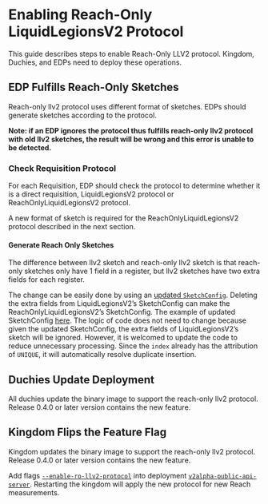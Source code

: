 # Enabling Reach-Only LiquidLegionsV2 Protocol

This guide describes steps to enable Reach-Only LLV2 protocol. Kingdom,
Duchies, and EDPs need to deploy these operations.

## EDP Fulfills Reach-Only Sketches

Reach-only llv2 protocol uses different format of sketches. EDPs should generate
sketches according to the protocol.

**Note: if an EDP ignores the protocol thus fulfills reach-only llv2 protocol
with
old llv2 sketches, the result will be wrong and this error is unable to be
detected.**

### Check Requisition Protocol

For each Requisition, EDP should check the protocol to determine whether it is a
direct requisition, LiquidLegionsV2 protocol or ReachOnlyLiquidLegionsV2
protocol.

A new format of sketch is required for the ReachOnlyLiquidLegionsV2 protocol
described in the next section.

#### Generate Reach Only Sketches

The difference between llv2 sketch and reach-only llv2 sketch is that reach-only
sketches only have 1 field in a register, but llv2 sketches have two extra
fields for each register.

The change can be easily done by using
an [updated `SketchConfig`](../../src/main/kotlin/org/wfanet/measurement/loadtest/dataprovider/EdpSimulator.kt#L1029).
Deleting the extra fields from LiquidLegionsV2’s SketchConfig can make the
ReachOnlyLiquidLegionsV2’s SketchConfig. The example of updated
SketchConfig [here](../../src/main/kotlin/org/wfanet/measurement/loadtest/dataprovider/SketchGenerator.kt#L100).
The logic of code does not need to change because given the updated
SketchConfig, the extra fields of LiquidLegionsV2’s sketch will be ignored.
However, it is welcomed to update the code to reduce unnecessary processing.
Since the `index` already has the attribution of `UNIQUE`, it will automatically 
resolve duplicate insertion.

## Duchies Update Deployment

All duchies update the binary image to support the reach-only llv2 protocol.
Release 0.4.0 or later version contains the new feature.

## Kingdom Flips the Feature Flag

Kingdom updates the binary image to support the reach-only llv2 protocol.
Release 0.4.0 or later version contains the new feature.

Add
flags [`--enable-ro-llv2-protocol`](../../src/main/kotlin/org/wfanet/measurement/kingdom/deploy/common/server/V2alphaPublicApiServer.kt#L223)
into
deployment [`v2alpha-public-api-server`](../../src/main/k8s/kingdom.cue#L172).
Restarting the kingdom will apply the new protocol for new Reach measurements.

